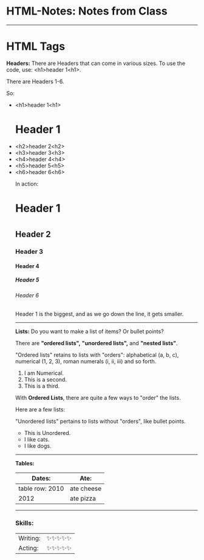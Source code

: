 # HTML-Notes: Notes from Class

<hr>

<h1>HTML Tags</h1>

<b>Headers:</b>
There are Headers that can come in various sizes. To use the code, use: 
&lt;h1>header 1&lt;h1>.

There are Headers 1-6. 

So:
<ul>
  <li>&lt;h1>header 1&lt;h1></li> <h1>Header 1</h1>
  <li>&lt;h2>header 2&lt;h2></li>
  <li>&lt;h3>header 3&lt;h3></li>
  <li>&lt;h4>header 4&lt;h4></li>
  <li>&lt;h5>header 5&lt;h5></li>
  <li>&lt;h6>header 6&lt;h6></li>

In action:
<h1>Header 1<h1>
  <h2>Header 2</h2>
  <h3>Header 3</h3>
  <h4>Header 4</h4>
  <h5>Header 5</h5>
  <h6>Header 6</h6>
  
  Header 1 is the biggest, and as we go down the line, it gets smaller.

<hr>

<b>Lists:</b> Do you want to make a list of items? Or bullet points?

<p>
There are <b>"ordered lists",</b> <b>"unordered lists",</b> and <b>"nested lists"</b>.
</p>

<p>
  "Ordered lists" retains to lists with "orders": alphabetical (a, b, c), numerical (1, 2, 3), roman numerals (i, ii, iii) and so forth. 
    <ol type="1">
      <li>I am Numerical.</li>
      <li>This is a second.</li>
      <li>This is a third.</li>
  </ol>
</p>
  
  <p>With <b>Ordered Lists</b>, there are quite a few ways to "order" the lists.</p>
    
<p>Here are a few lists:</p>

<p>
  "Unordered lists" pertains to lists without "orders", like bullet points. 
    <ul>
      <li>This is Unordered.</li>
      <li>I like cats.</li>
      <li>I like dogs.</li>
  </ul>
</p>      
      
  <hr>
  <b>Tables:</b>
  <table>
    <thead>
       <th>Dates:</th>
       <th>Ate:</th>
    </thead>
       <tbody>
       </tbody>
        <tfoot>
        </tfoot>
    <tr>
      <td>table row: 2010</td>
      <td>ate cheese</td>
    </tr>
    <tr>
      <td>2012</td>
      <td>ate pizza</td>
    </tr>
  </table>
  
  <hr>
  
  <h3>Skills:</h3>
  <table>
    <tr>
      <td>Writing:</td>
      <td>✨✨✨✨✨</td>
    </tr>
    <tr>
      <td>Acting:</td>
      <td>✨✨✨✨✨</td>
    </tr>
  </table>
